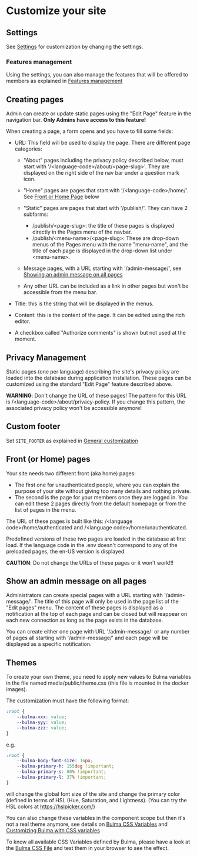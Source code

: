 # Customize your site

## Settings
See [Settings](settings.md) for customization by changing the settings.

### Features management
Using the settings, you can also manage the features that will be offered to members as explained in [Features management](settings.md/#features-management)

## Creating pages
Admin can create or update static pages using the "Edit Page" feature in the navigation bar. **Only Admins have access to this feature!**

When creating a page, a form opens and you have to fill some fields:

* URL: This field will be used to display the page.
	There are different page categories:

	* "About" pages including the privacy policy described below, must start with '/<language-code\>/about/<page-slug\>'. They are displayed on the right side of the nav bar under a question mark icon.
	* "Home" pages are pages that start with '/<language-code\>/home/'. See [Front or Home Page](#front-or-home-pages) below
	* "Static" pages are pages that start with '/publish/'. They can have 2 subforms: 

		* /publish/<page-slug\>: the title of these pages is displayed directly in the Pages menu of the navbar.
		* /publish/<menu-name\>/<page-slug\>: These are drop-down menus of the Pages menu with the name "menu-name", and the title of each page is displayed in the drop-down list under <menu-name\>.

	* Message pages, with a URL starting with '/admin-message/', see [Showing an admin message on all pages](#show-an-admin-message-on-all-pages)
	* Any other URL can be included as a link in other pages but won't be accessible from the menu bar.

* Title: this is the string that will be displayed in the menus.
* Content: this is the content of the page. It can be edited using the rich editor.
* A checkbox called "Authorize comments" is shown but not used at the moment.

## Privacy Management
Static pages (one per language) describing the site's privacy policy are loaded into the database during application installation.
These pages can be customized using the standard "Edit Page" feature described above.

**WARNING**: Don't change the URL of these pages! The pattern for this URL is /<language-code\>/about/privacy-policy. If you change this pattern, the associated privacy policy won't be accessible anymore!

## Custom footer
Set `SITE_FOOTER` as explained in [General customization](settings.md/#general-customization)

## Front (or Home) pages
Your site needs two different front (aka home) pages: 

* The first one for unauthenticated people, where you can explain the purpose of your site without giving too many details and nothing private.
* The second is the page for your members once they are logged in.
You can edit these 2 pages directly from the default homepage or from the list of pages in the menu.

The URL of these pages is built like this: /<language code\>/home/authenticated and /<language code\>/home/unauthenticated.

Predefined versions of these two pages are loaded in the database at first load. 
If the language code in the .env doesn't correspond to any of the preloaded pages, the en-US version is displayed.

**CAUTION**: Do not change the URLs of these pages or it won't work!!!

## Show an admin message on all pages
Administrators can create special pages with a URL starting with '/admin-message/'. The title of this page will only be used in the page list of the "Edit pages" menu. The content of these pages is displayed as a notification at the top of each page and can be closed but will reappear on each new connection as long as the page exists in the database.

You can create either one page with URL '/admin-message/' or any number of pages all starting with '/admin-message/' and each page will be displayed as a specific notification.

## Themes
To create your own theme, you need to apply new values to Bulma variables in the file named media/public/theme.css (this file is mounted in the docker images).

The customization must have the following format:

```css
:root {
	--bulma-xxx: value;
	--bulma-yyy: value;
	--bulma-zzz: value;
}
```

e.g.

```css
:root {
	--bulma-body-font-size: 16px;
	--bulma-primary-h: 155deg !important;
	--bulma-primary-s: 80% !important;
	--bulma-primary-l: 37% !important;
}
```

will change the global font size of the site and change the primary color (defined in terms of HSL (Hue, Saturation, and Lightness). 
(You can try the HSL colors at https://hslpicker.com/)

You can also change these variables in the component scope but then it's not a real theme anymore, see details on [Bulma CSS Variables](https://bulma.io/documentation/features/css-variables/) and [Customizing Bulma with CSS variables](https://bulma.io/documentation/customize/with-css-variables/)

To know all available CSS Variables defined by Bulma, please have a look at the [Bulma CSS File](https://cdn.jsdelivr.net/npm/bulma@1.0.1/css/bulma.css) and test them in your browser to see the effect.

